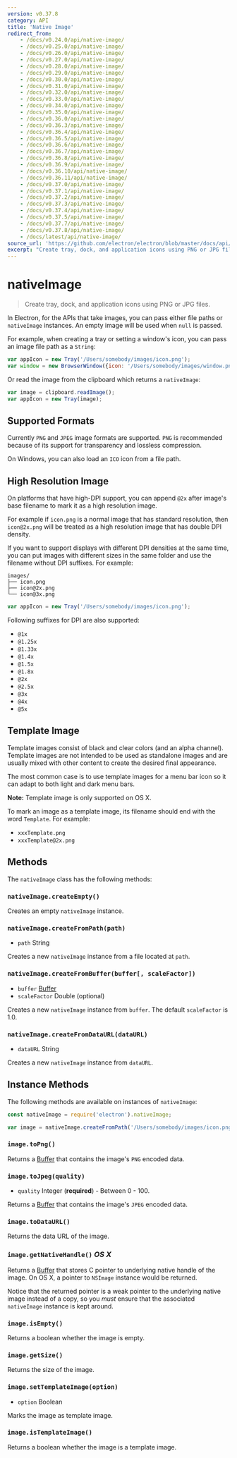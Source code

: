 ```yaml
---
version: v0.37.8
category: API
title: 'Native Image'
redirect_from:
    - /docs/v0.24.0/api/native-image/
    - /docs/v0.25.0/api/native-image/
    - /docs/v0.26.0/api/native-image/
    - /docs/v0.27.0/api/native-image/
    - /docs/v0.28.0/api/native-image/
    - /docs/v0.29.0/api/native-image/
    - /docs/v0.30.0/api/native-image/
    - /docs/v0.31.0/api/native-image/
    - /docs/v0.32.0/api/native-image/
    - /docs/v0.33.0/api/native-image/
    - /docs/v0.34.0/api/native-image/
    - /docs/v0.35.0/api/native-image/
    - /docs/v0.36.0/api/native-image/
    - /docs/v0.36.3/api/native-image/
    - /docs/v0.36.4/api/native-image/
    - /docs/v0.36.5/api/native-image/
    - /docs/v0.36.6/api/native-image/
    - /docs/v0.36.7/api/native-image/
    - /docs/v0.36.8/api/native-image/
    - /docs/v0.36.9/api/native-image/
    - /docs/v0.36.10/api/native-image/
    - /docs/v0.36.11/api/native-image/
    - /docs/v0.37.0/api/native-image/
    - /docs/v0.37.1/api/native-image/
    - /docs/v0.37.2/api/native-image/
    - /docs/v0.37.3/api/native-image/
    - /docs/v0.37.4/api/native-image/
    - /docs/v0.37.5/api/native-image/
    - /docs/v0.37.7/api/native-image/
    - /docs/v0.37.8/api/native-image/
    - /docs/latest/api/native-image/
source_url: 'https://github.com/electron/electron/blob/master/docs/api/native-image.md'
excerpt: "Create tray, dock, and application icons using PNG or JPG files."
---
```


# nativeImage

> Create tray, dock, and application icons using PNG or JPG files.

In Electron, for the APIs that take images, you can pass either file paths or
`nativeImage` instances. An empty image will be used when `null` is passed.

For example, when creating a tray or setting a window's icon, you can pass an
image file path as a `String`:

```javascript
var appIcon = new Tray('/Users/somebody/images/icon.png');
var window = new BrowserWindow({icon: '/Users/somebody/images/window.png'});
```

Or read the image from the clipboard which returns a `nativeImage`:

```javascript
var image = clipboard.readImage();
var appIcon = new Tray(image);
```

## Supported Formats

Currently `PNG` and `JPEG` image formats are supported. `PNG` is recommended
because of its support for transparency and lossless compression.

On Windows, you can also load an `ICO` icon from a file path.

## High Resolution Image

On platforms that have high-DPI support, you can append `@2x` after image's
base filename to mark it as a high resolution image.

For example if `icon.png` is a normal image that has standard resolution, then
`icon@2x.png` will be treated as a high resolution image that has double DPI
density.

If you want to support displays with different DPI densities at the same time,
you can put images with different sizes in the same folder and use the filename
without DPI suffixes. For example:

```text
images/
├── icon.png
├── icon@2x.png
└── icon@3x.png
```


```javascript
var appIcon = new Tray('/Users/somebody/images/icon.png');
```

Following suffixes for DPI are also supported:

* `@1x`
* `@1.25x`
* `@1.33x`
* `@1.4x`
* `@1.5x`
* `@1.8x`
* `@2x`
* `@2.5x`
* `@3x`
* `@4x`
* `@5x`

## Template Image

Template images consist of black and clear colors (and an alpha channel).
Template images are not intended to be used as standalone images and are usually
mixed with other content to create the desired final appearance.

The most common case is to use template images for a menu bar icon so it can
adapt to both light and dark menu bars.

**Note:** Template image is only supported on OS X.

To mark an image as a template image, its filename should end with the word
`Template`. For example:

* `xxxTemplate.png`
* `xxxTemplate@2x.png`

## Methods

The `nativeImage` class has the following methods:

### `nativeImage.createEmpty()`

Creates an empty `nativeImage` instance.

### `nativeImage.createFromPath(path)`

* `path` String

Creates a new `nativeImage` instance from a file located at `path`.

### `nativeImage.createFromBuffer(buffer[, scaleFactor])`

* `buffer` [Buffer][buffer]
* `scaleFactor` Double (optional)

Creates a new `nativeImage` instance from `buffer`. The default `scaleFactor` is
1.0.

### `nativeImage.createFromDataURL(dataURL)`

* `dataURL` String

Creates a new `nativeImage` instance from `dataURL`.

## Instance Methods

The following methods are available on instances of `nativeImage`:

```javascript
const nativeImage = require('electron').nativeImage;

var image = nativeImage.createFromPath('/Users/somebody/images/icon.png');
```

### `image.toPng()`

Returns a [Buffer][buffer] that contains the image's `PNG` encoded data.

### `image.toJpeg(quality)`

* `quality` Integer (**required**) - Between 0 - 100.

Returns a [Buffer][buffer] that contains the image's `JPEG` encoded data.

### `image.toDataURL()`

Returns the data URL of the image.

### `image.getNativeHandle()` _OS X_

Returns a [Buffer][buffer] that stores C pointer to underlying native handle of
the image. On OS X, a pointer to `NSImage` instance would be returned.

Notice that the returned pointer is a weak pointer to the underlying native
image instead of a copy, so you _must_ ensure that the associated
`nativeImage` instance is kept around.

### `image.isEmpty()`

Returns a boolean whether the image is empty.

### `image.getSize()`

Returns the size of the image.

[buffer]: https://nodejs.org/api/buffer.html#buffer_class_buffer

### `image.setTemplateImage(option)`

* `option` Boolean

Marks the image as template image.

### `image.isTemplateImage()`

Returns a boolean whether the image is a template image.
